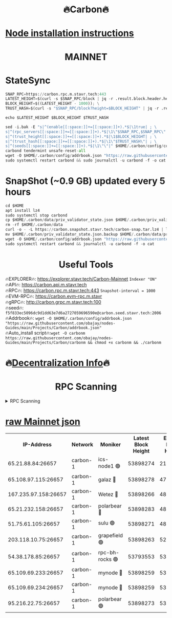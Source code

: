 <h1 align="center"> 🔥Carbon🔥</h1>

[Node installation instructions](https://github.com/obajay/nodes-Guides/tree/main/Projects/Carbon)
=
<h1 align="center"> MAINNET</h1>

# StateSync
```python
SNAP_RPC=https://carbon.rpc.m.stavr.tech:443
LATEST_HEIGHT=$(curl -s $SNAP_RPC/block | jq -r .result.block.header.height); \
BLOCK_HEIGHT=$((LATEST_HEIGHT - 1000)); \
TRUST_HASH=$(curl -s "$SNAP_RPC/block?height=$BLOCK_HEIGHT" | jq -r .result.block_id.hash)

echo $LATEST_HEIGHT $BLOCK_HEIGHT $TRUST_HASH

sed -i.bak -E "s|^(enable[[:space:]]+=[[:space:]]+).*$|\1true| ; \
s|^(rpc_servers[[:space:]]+=[[:space:]]+).*$|\1\"$SNAP_RPC,$SNAP_RPC\"| ; \
s|^(trust_height[[:space:]]+=[[:space:]]+).*$|\1$BLOCK_HEIGHT| ; \
s|^(trust_hash[[:space:]]+=[[:space:]]+).*$|\1\"$TRUST_HASH\"| ; \
s|^(seeds[[:space:]]+=[[:space:]]+).*$|\1\"\"|" $HOME/.carbon/config/config.toml
carbond tendermint unsafe-reset-all
wget -O $HOME/.carbon/config/addrbook.json "https://raw.githubusercontent.com/obajay/nodes-Guides/main/Projects/Carbon/addrbook.json"
sudo systemctl restart carbond && sudo journalctl -u carbond -f -o cat
```
# SnapShot (~0.9 GB) updated every 5 hours
```python
cd $HOME
apt install lz4
sudo systemctl stop carbond
cp $HOME/.carbon/data/priv_validator_state.json $HOME/.carbon/priv_validator_state.json.backup
rm -rf $HOME/.carbon/data
curl -o - -L https://carbon.snapshot.stavr.tech/carbon-snap.tar.lz4 | lz4 -c -d - | tar -x -C $HOME/.carbon --strip-components 2
mv $HOME/.carbon/priv_validator_state.json.backup $HOME/.carbon/data/priv_validator_state.json
wget -O $HOME/.carbon/config/addrbook.json "https://raw.githubusercontent.com/obajay/nodes-Guides/main/Projects/Carbon/addrbook.json"
sudo systemctl restart carbond && journalctl -u carbond -f -o cat
```

 <h1 align="center"> Useful Tools</h1>

🔥EXPLORER🔥:     https://explorer.stavr.tech/Carbon-Mainnet        `Indexer "ON"` \
🔥API🔥:          https://carbon.api.m.stavr.tech \
🔥RPC🔥:          https://carbon.rpc.m.stavr.tech:443              `Snapshot-interval = 1000` \
🔥EVM-RPC🔥:      https://carbon.evm-rpc.m.stavr \
🔥gRPC🔥:         http://carbon.grpc.m.stavr.tech:100 \
🔥seed🔥:      `f5f833ec5096dc9d1dd63e7d6a2727059696590e@carbon.seed.stavr.tech:2006` \
🔥Addrbook🔥:  `wget -O $HOME/.carbon/config/addrbook.json "https://raw.githubusercontent.com/obajay/nodes-Guides/main/Projects/Carbon/addrbook.json"` \
🔥Auto_install script🔥:`wget -O carbonm https://raw.githubusercontent.com/obajay/nodes-Guides/main/Projects/Carbon/carbonm && chmod +x carbonm && ./carbonm`

🔥[Decentralization Info](https://github.com/obajay/StateSync-snapshots/tree/main/Projects/Carbon/Decentralization)🔥
=
<h1 align="center"> RPC Scanning</h1>

<details>
<summary>RPC Scanning</summary>

<h2 align="center"> We scan nodes in real time every 4 hours. And we provide the final result of RPC endpoints.
We cannot influence the operation of these nodes in any way. </h2>


```python
If Voting Power is higher than 0 --> then the Node is a validator of the network and may be subject to attack and be a potential threat to the chain.
```
```python
We marked such validators with a red symbol
```

</details>

[raw Mainnet json](https://rpc-check.carbonm.stavr.tech/carbonm/rpc-carbonm-result.json)
=


<table><tr><th>IP-Address</th><th>Network</th><th>Moniker</th><th>Latest Block Height</th><th>Earliest Block Height</th><th>Catching Up</th><th>Tx Index</th><th>Voting Power</th><th>Scan Time</th></tr><tr><td>65.21.88.84:26657</td><td>carbon-1</td><td>ics-node1 🟢</td><td>53898274</td><td>21164241</td><td>False</td><td>off</td><td>0</td><td>2024-02-20T05:31:34.593113085UTC</td></tr><tr><td>65.108.97.115:26657</td><td>carbon-1</td><td>galaz 🔴</td><td>53898278</td><td>47374001</td><td>False</td><td>on</td><td>11256717503</td><td>2024-02-20T05:31:45.170407223UTC</td></tr><tr><td>167.235.97.158:26657</td><td>carbon-1</td><td>Wetez 🔴</td><td>53898266</td><td>48067570</td><td>False</td><td>on</td><td>1349094643</td><td>2024-02-20T05:31:14.554178543UTC</td></tr><tr><td>65.21.232.158:26657</td><td>carbon-1</td><td>polarbear 🔴</td><td>53898283</td><td>48126001</td><td>False</td><td>on</td><td>10432154672</td><td>2024-02-20T05:31:55.811333674UTC</td></tr><tr><td>51.75.61.105:26657</td><td>carbon-1</td><td>sulu 🟢</td><td>53898271</td><td>48742001</td><td>False</td><td>on</td><td>0</td><td>2024-02-20T05:31:27.759290455UTC</td></tr><tr><td>203.118.10.75:26657</td><td>carbon-1</td><td>grapefield 🟢</td><td>53898263</td><td>52371001</td><td>False</td><td>on</td><td>0</td><td>2024-02-20T05:31:08.170939560UTC</td></tr><tr><td>54.38.178.85:26657</td><td>carbon-1</td><td>rpc-bh-rocks 🟢</td><td>53793553</td><td>53130001</td><td>False</td><td>on</td><td>0</td><td>2024-02-20T05:32:00.198638198UTC</td></tr><tr><td>65.109.69.233:26657</td><td>carbon-1</td><td>mynode 🔴</td><td>53898259</td><td>53160001</td><td>False</td><td>off</td><td>8771881342</td><td>2024-02-20T05:30:56.563949280UTC</td></tr><tr><td>65.109.69.234:26657</td><td>carbon-1</td><td>mynode 🔴</td><td>53898259</td><td>53160001</td><td>False</td><td>off</td><td>12822266890</td><td>2024-02-20T05:30:56.905402943UTC</td></tr><tr><td>95.216.22.75:26657</td><td>carbon-1</td><td>polarbear 🟢</td><td>53898273</td><td>53882001</td><td>False</td><td>on</td><td>0</td><td>2024-02-20T05:31:32.165941963UTC</td></tr></table>

